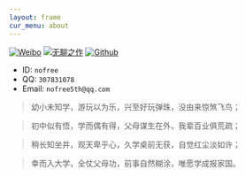 ```yaml
---
layout: frame
cur_menu: about
---
```


[![Weibo](http://t.qq.com/favicon.ico)](http://t.qq.com/nofree)
[![无聊之作](http://user.qzone.qq.com/favicon.ico)](http://user.qzone.qq.com/307831078/2)
[![Github](http://github.com/favicon.ico)](http://github.com/nofree5th)

- ID: `nofree`
- QQ: `307831078`
- Email: `nofree5th@qq.com`

> 幼小未知学，游玩以为乐，兴至好玩弹珠，没由来惊煞飞鸟；

> 初中似有悟，学而偶有得，父母谋生在外，我辈百业俱荒疏；

> 稍长知坐井，观天卑乎心，久学桌前无获，自觉红尘淡如许；

> 幸而入大学，全仗父母功，前事自然糊涂，唯愿学成报家国。

